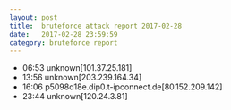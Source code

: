 ```yaml
---
layout: post
title:  bruteforce attack report 2017-02-28
date:   2017-02-28 23:59:59
category: bruteforce report
---
```


* 06:53 unknown[101.37.25.181]
* 13:56 unknown[203.239.164.34]
* 16:06 p5098d18e.dip0.t-ipconnect.de[80.152.209.142]
* 23:44 unknown[120.24.3.81]
